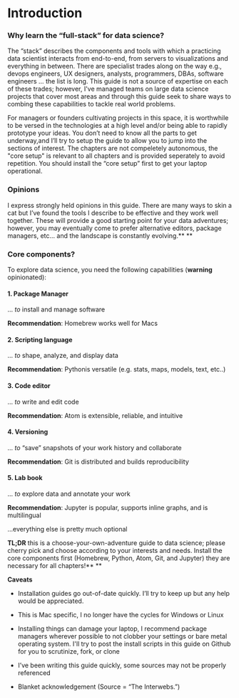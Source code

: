 # Introduction

### **Why learn the “full-stack” for data science?**

The “stack” describes the components and tools with which a practicing data scientist interacts from end-to-end, from servers to visualizations and everything in between. There are specialist trades along on the way e.g., devops engineers, UX designers, analysts, programmers, DBAs, software engineers … the list is long. This guide is not a source of expertise on each of these trades; however, I've managed teams on large data science projects that cover most areas and through this guide seek to share ways to combing these capabilities to tackle real world problems.

For managers or founders cultivating projects in this space, it is worthwhile to be versed in the technologies at a high level and/or being able to rapidly prototype your ideas. You don’t need to know all the parts to get underway,and I’ll try to setup the guide to allow you to jump into the sections of interest. The chapters are not compeletely autonomous, the "core setup" is relevant to all chapters and is provided seperately to avoid repetition.  You should install the “core setup” first to get your laptop operational.

### **Opinions**

I express strongly held opinions in this guide. There are many ways to skin a cat but I’ve found the tools I describe to be effective and they work well together. These will provide a good starting point for your data adventures; however, you may eventually come to prefer alternative editors, package managers, etc… and the landscape is constantly evolving.**    **

### **Core components?**

To explore data science, you need the following capabilities \(**warning** opinionated\):

#### 1. Package Manager

... _to_ install and manage software

**Recommendation**: Homebrew works well for Macs

#### 2. Scripting language

... _to_ shape, analyze, and display data

**Recommendation**: Pythonis versatile \(e.g. stats, maps, models, text, etc..\)

#### 3. Code editor

... _to_ write and edit code

**Recommendation**: Atom is extensible, reliable, and intuitive

#### 4. Versioning

... _to_ “save” snapshots of your work history and collaborate

**Recommendation**: Git is distributed and builds reproducibility

#### 5. Lab book

... _to_ explore data and annotate your work

**Recommendation**: Jupyter is popular, supports inline graphs, and is multilingual

...everything else is pretty much optional

**TL;DR** this is a choose-your-own-adventure guide to data science; please cherry pick and choose according to your interests and needs. Install the core components first \(Homebrew, Python, Atom, Git, and Jupyter\) they are necessary for all chapters!**    **

**Caveats**

* Installation guides go out-of-date quickly. I’ll try to keep up but any help would be appreciated.

* This is Mac specific, I no longer have the cycles for Windows or Linux

* Installing things can damage your laptop, I recommend package managers wherever possible to not clobber your settings or bare metal operating system. I'll try to post the install scripts in this guide on Github for you to scrutinize, fork, or clone

* I’ve been writing this guide quickly, some sources may not be properly referenced

* Blanket acknowledgement \(Source = “The Interwebs.”\)



